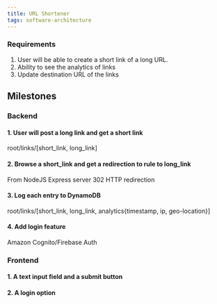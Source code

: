 ```yaml
---
title: URL Shortener
tags: software-architecture
---
```



### Requirements
1. User will be able to create a short link of a long URL.
2. Ability to see the analytics of links
3. Update destination URL of the links

<!--more-->
## Milestones
### Backend
#### 1. User will post a long link and get a short link
root/links/[short_link, long_link]

#### 2. Browse a short_link and get a redirection to rule to long_link
From NodeJS Express server 302 HTTP redirection

#### 3. Log each entry to DynamoDB
root/links/[short_link, long_link, analytics{timestamp, ip, geo-location}]

#### 4. Add login feature
Amazon Cognito/Firebase Auth

### Frontend
#### 1. A text input field and a submit button
#### 2. A login option
